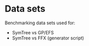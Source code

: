 # Data sets

Benchmarking data sets used for:

- SymTree vs GP/EFS
- SymTree vs FFX (generator script)
